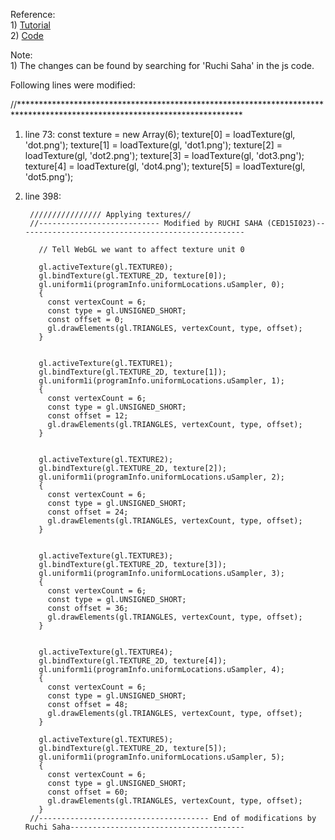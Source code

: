 
Reference:                                                                                 
      1) [Tutorial](https://developer.mozilla.org/en-US/docs/Web/API/WebGL_API/Tutorial/Using_textures_in_WebGL)          
      2) [Code](https://github.com/mdn/webgl-examples/blob/gh-pages/tutorial/sample7/webgl-demo.js)



Note:                                                                                                         
      1) The changes can be found by searching for 'Ruchi Saha' in the js code. 

Following lines were modified:

//***************************************************************************************************************************

1) line 73:
        const texture = new Array(6);
        texture[0] = loadTexture(gl, 'dot.png');
        texture[1] = loadTexture(gl, 'dot1.png');
        texture[2] = loadTexture(gl, 'dot2.png');
        texture[3] = loadTexture(gl, 'dot3.png');
        texture[4] = loadTexture(gl, 'dot4.png');
        texture[5] = loadTexture(gl, 'dot5.png');
        
2) line 398:
        
        //////////////// Applying textures//
        //--------------------------- Modified by RUCHI SAHA (CED15I023)---------------------------------------------------

          // Tell WebGL we want to affect texture unit 0

          gl.activeTexture(gl.TEXTURE0);
          gl.bindTexture(gl.TEXTURE_2D, texture[0]);
          gl.uniform1i(programInfo.uniformLocations.uSampler, 0);
          {
            const vertexCount = 6;
            const type = gl.UNSIGNED_SHORT;
            const offset = 0;
            gl.drawElements(gl.TRIANGLES, vertexCount, type, offset);
          }


          gl.activeTexture(gl.TEXTURE1);
          gl.bindTexture(gl.TEXTURE_2D, texture[1]);
          gl.uniform1i(programInfo.uniformLocations.uSampler, 1);
          {
            const vertexCount = 6;
            const type = gl.UNSIGNED_SHORT;
            const offset = 12;
            gl.drawElements(gl.TRIANGLES, vertexCount, type, offset);
          }


          gl.activeTexture(gl.TEXTURE2);
          gl.bindTexture(gl.TEXTURE_2D, texture[2]);
          gl.uniform1i(programInfo.uniformLocations.uSampler, 2);
          {
            const vertexCount = 6;
            const type = gl.UNSIGNED_SHORT;
            const offset = 24;
            gl.drawElements(gl.TRIANGLES, vertexCount, type, offset);
          }


          gl.activeTexture(gl.TEXTURE3);
          gl.bindTexture(gl.TEXTURE_2D, texture[3]);
          gl.uniform1i(programInfo.uniformLocations.uSampler, 3);
          {
            const vertexCount = 6;
            const type = gl.UNSIGNED_SHORT;
            const offset = 36;
            gl.drawElements(gl.TRIANGLES, vertexCount, type, offset);
          }


          gl.activeTexture(gl.TEXTURE4);
          gl.bindTexture(gl.TEXTURE_2D, texture[4]);
          gl.uniform1i(programInfo.uniformLocations.uSampler, 4);
          {
            const vertexCount = 6;
            const type = gl.UNSIGNED_SHORT;
            const offset = 48;
            gl.drawElements(gl.TRIANGLES, vertexCount, type, offset);
          }

          gl.activeTexture(gl.TEXTURE5);
          gl.bindTexture(gl.TEXTURE_2D, texture[5]);
          gl.uniform1i(programInfo.uniformLocations.uSampler, 5);
          {
            const vertexCount = 6;
            const type = gl.UNSIGNED_SHORT;
            const offset = 60;
            gl.drawElements(gl.TRIANGLES, vertexCount, type, offset);
          }
        //-------------------------------------- End of modifications by Ruchi Saha---------------------------------------

